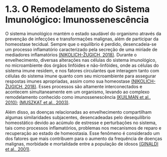 # 1.3. O Remodelamento do Sistema Imunológico: Imunossenescência

 O sistema imunológico mantém o estado saudável do organismo através da prevenção de infecções e transformações malignas, além de participar da homeostase tecidual. Sempre que o equilíbrio é perdido, desencadeia-se um processo inflamatório caracterizado pela secreção de uma miríade de mediadores inflamatórios [\(NIKOLICH-ŽUGICH, 2018\)](http://f1000.com/work/citation?ids=4635775&pre=&suf=&sa=0). Durante o envelhecimento, diversas alterações nas células do sistema imunológico, no microambiente dos órgãos linfóides e não-linfóides, onde as células do sistema imune residem, e nos fatores circulantes que interagem tanto com células do sistema imune quanto com seu microambiente para assegurar respostas imunes apropriadas, assim como sua homeostase [\(NIKOLICH-ŽUGICH, 2018\)](http://f1000.com/work/citation?ids=4635775&pre=&suf=&sa=0). Esses processos são altamente interconectados e acontecem simultaneamente em um organismo, levando ao complexo remodelamento conhecido como imunossenescência [\(KUILMAN et al., 2010\)](http://f1000.com/work/citation?ids=412992&pre=&suf=&sa=0); [\(MUSZKAT et al., 2003\)](http://f1000.com/work/citation?ids=5831432&pre=&suf=&sa=0).

 Além disso, as doenças relacionadas ao envelhecimento compartilham algumas similaridades subjacentes, desencadeadas pelo desequilíbrio homeostático devido ao acúmulo de estresse e perturbações no sistema, tais como processos inflamatórios, problemas nos mecanismos de reparo e recuperação ao estado de homeostasia. Esse fenômeno é considerado um dos fatores que mais contribuem para o aumento da frequência de doenças malignas, morbidade e mortalidade entre a população de idosos [\(GINALDI et al., 2001\)](http://f1000.com/work/citation?ids=1216705&pre=&suf=&sa=0). 

